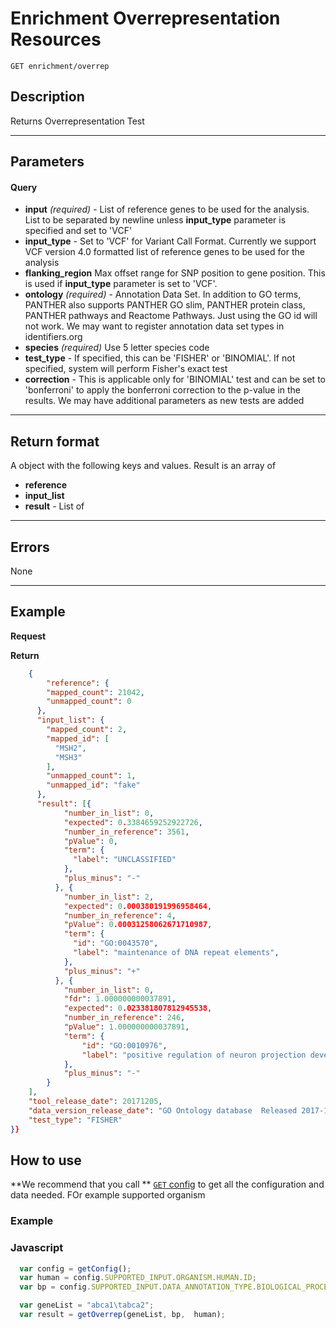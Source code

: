 # Enrichment Overrepresentation Resources

    GET enrichment/overrep

## Description
Returns Overrepresentation Test

***

## Parameters

#### Query
- **input** _(required)_ - List of reference genes to be used for the analysis.  List to be separated by newline unless **input_type** parameter is specified and set to 'VCF'
- **input_type**  - Set to 'VCF' for Variant Call Format. Currently we support VCF version 4.0 formatted list of reference genes to be used for the analysis
- **flanking_region** Max offset range for SNP position to gene position.  This is used if **input_type** parameter is set to 'VCF'.
- **ontology** _(required)_ - Annotation Data Set. In addition to GO terms, PANTHER also supports PANTHER GO slim, PANTHER protein class, PANTHER pathways and Reactome Pathways.  Just using the GO id will not work.  We may want to register annotation data set types in identifiers.org
- **species**  _(required)_ Use 5 letter species code
- **test_type** - If specified, this can be 'FISHER' or 'BINOMIAL'.  If not specified, system will perform Fisher's exact test 
- **correction** - This is applicable only for 'BINOMIAL' test and can be set to 'bonferroni' to apply the bonferroni correction to the p-value in the results.  We may have additional parameters as new tests are added


***

## Return format
A object with the following keys and values. Result is an array of

- **reference**
- **input_list**
- **result** -  List of 

***

## Errors
None

***

## Example
**Request**


**Return** 
``` json
    {
        "reference": {
        "mapped_count": 21042,
        "unmapped_count": 0
      },
      "input_list": {
        "mapped_count": 2,
        "mapped_id": [
          "MSH2",
          "MSH3"
        ],
        "unmapped_count": 1,
        "unmapped_id": "fake"
      },
      "result": [{
            "number_in_list": 0,
            "expected": 0.3384659252922726,
            "number_in_reference": 3561,
            "pValue": 0,
            "term": {
              "label": "UNCLASSIFIED"
            },
            "plus_minus": "-"
          }, {
            "number_in_list": 2,
            "expected": 0.000380191996958464,
            "number_in_reference": 4,
            "pValue": 0.00031258062671710987,
            "term": {
              "id": "GO:0043570",
              "label": "maintenance of DNA repeat elements",
            },
            "plus_minus": "+"
          }, {
            "number_in_list": 0,
            "fdr": 1.000000000037891,
            "expected": 0.023381807812945538,
            "number_in_reference": 246,
            "pValue": 1.000000000037891,
            "term": {
                "id": "GO:0010976",
                "label": "positive regulation of neuron projection development"
            },
            "plus_minus": "-"
        }
    ],
    "tool_release_date": 20171205,
    "data_version_release_date": "GO Ontology database  Released 2017-11-28",
    "test_type": "FISHER"
}}
```


## How to use

**We recommend that you call ** [<code>GET</code> config](https://github.com/tmushayahama/panther-api/blob/master/api-documentation/endpoints/config/GET_config.md) to get all the configuration and data needed. FOr example supported organism

### Example 

### Javascript
``` javascript
  var config = getConfig();
  var human = config.SUPPORTED_INPUT.ORGANISM.HUMAN.ID;
  var bp = config.SUPPORTED_INPUT.DATA_ANNOTATION_TYPE.BIOLOGICAL_PROCES.ID;

  var geneList = "abca1\tabca2";
  var result = getOverrep(geneList, bp,  human);
```